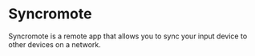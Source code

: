 # Syncromote
Syncromote is a remote app that allows you to sync your input device to other devices on a network.
